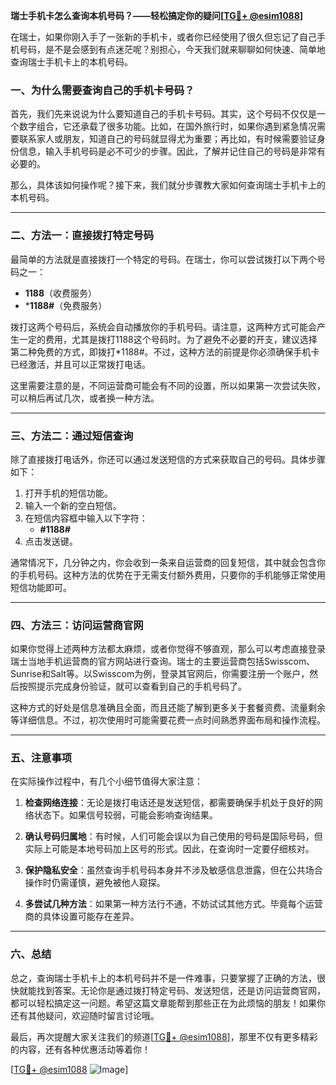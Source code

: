 **瑞士手机卡怎么查询本机号码？——轻松搞定你的疑问[[TG💪+ @esim1088](https://t.me/s/esim1088)]**

在瑞士，如果你刚入手了一张新的手机卡，或者你已经使用了很久但忘记了自己手机号码，是不是会感到有点迷茫呢？别担心，今天我们就来聊聊如何快速、简单地查询瑞士手机卡上的本机号码。

### 一、为什么需要查询自己的手机卡号码？

首先，我们先来说说为什么要知道自己的手机卡号码。其实，这个号码不仅仅是一个数字组合，它还承载了很多功能。比如，在国外旅行时，如果你遇到紧急情况需要联系家人或朋友，知道自己的号码就显得尤为重要；再比如，有时候需要验证身份信息，输入手机号码是必不可少的步骤。因此，了解并记住自己的号码是非常有必要的。

那么，具体该如何操作呢？接下来，我们就分步骤教大家如何查询瑞士手机卡上的本机号码。

---

### 二、方法一：直接拨打特定号码

最简单的方法就是直接拨打一个特定的号码。在瑞士，你可以尝试拨打以下两个号码之一：

- **1188**（收费服务）
- ***1188#**（免费服务）

拨打这两个号码后，系统会自动播放你的手机号码。请注意，这两种方式可能会产生一定的费用，尤其是拨打1188这个号码时。为了避免不必要的开支，建议选择第二种免费的方式，即拨打*1188#。不过，这种方法的前提是你必须确保手机卡已经激活，并且可以正常拨打电话。

这里需要注意的是，不同运营商可能会有不同的设置，所以如果第一次尝试失败，可以稍后再试几次，或者换一种方法。

---

### 三、方法二：通过短信查询

除了直接拨打电话外，你还可以通过发送短信的方式来获取自己的号码。具体步骤如下：

1. 打开手机的短信功能。
2. 输入一个新的空白短信。
3. 在短信内容框中输入以下字符：
   - **#1188#**
4. 点击发送键。

通常情况下，几分钟之内，你会收到一条来自运营商的回复短信，其中就会包含你的手机号码。这种方法的优势在于无需支付额外费用，只要你的手机能够正常使用短信功能即可。

---

### 四、方法三：访问运营商官网

如果你觉得上述两种方法都太麻烦，或者你觉得不够直观，那么可以考虑直接登录瑞士当地手机运营商的官方网站进行查询。瑞士的主要运营商包括Swisscom、Sunrise和Salt等。以Swisscom为例，登录其官网后，你需要注册一个账户，然后按照提示完成身份验证，就可以查看到自己的手机号码了。

这种方式的好处是信息准确且全面，而且还能了解到更多关于套餐资费、流量剩余等详细信息。不过，初次使用时可能需要花费一点时间熟悉界面布局和操作流程。

---

### 五、注意事项

在实际操作过程中，有几个小细节值得大家注意：

1. **检查网络连接**：无论是拨打电话还是发送短信，都需要确保手机处于良好的网络状态下。如果信号较弱，可能会影响查询结果。
   
2. **确认号码归属地**：有时候，人们可能会误以为自己使用的号码是国际号码，但实际上可能是本地号码加上区号的形式。因此，在查询时一定要仔细核对。

3. **保护隐私安全**：虽然查询手机号码本身并不涉及敏感信息泄露，但在公共场合操作时仍需谨慎，避免被他人窥探。

4. **多尝试几种方法**：如果第一种方法行不通，不妨试试其他方式。毕竟每个运营商的具体设置可能存在差异。

---

### 六、总结

总之，查询瑞士手机卡上的本机号码并不是一件难事，只要掌握了正确的方法，很快就能找到答案。无论你是通过拨打特定号码、发送短信，还是访问运营商官网，都可以轻松搞定这一问题。希望这篇文章能帮到那些正在为此烦恼的朋友！如果你还有其他疑问，欢迎随时留言讨论哦。

最后，再次提醒大家关注我们的频道[[TG💪+ @esim1088](https://t.me/s/esim1088)]，那里不仅有更多精彩的内容，还有各种优惠活动等着你！

[[TG💪+ @esim1088](https://t.me/s/esim1088) ![Image](https://i.postimg.cc/4NQfJmqS/Snipaste-2025-05-13-00-14-12.png)]